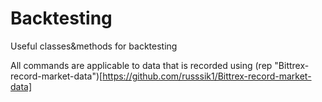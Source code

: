 # Backtesting
Useful classes&amp;methods for backtesting

All commands are applicable to data that is recorded using (rep "Bittrex-record-market-data")[https://github.com/russsik1/Bittrex-record-market-data]

